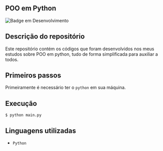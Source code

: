 ## POO em Python
![Badge em Desenvolvimento](http://img.shields.io/static/v1?label=STATUS&message=EM%20ANDAMENTO&color=GREEN&style=for-the-badge)

## Descrição do repositório
Este repositório contém os códigos que foram desenvolvidos nos meus estudos sobre POO em python, tudo de forma simplificada para auxiliar a todos.

## Primeiros passos

Primeiramente é necessário ter o `python` em sua máquina.

## Execução
```
$ python main.py
```

## Linguagens utilizadas
- `Python`
